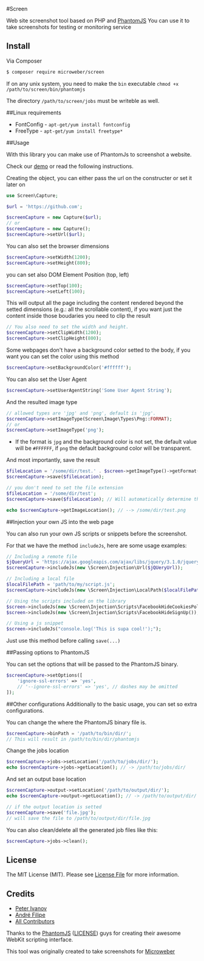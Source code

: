 #Screen

Web site screenshot tool based on PHP and [PhantomJS](http://phantomjs.org/ "")
You can use it to take screenshots for testing or monitoring service

## Install

Via Composer

``` bash
$ composer require microweber/screen
```

If on any unix system, you need to make the `bin` executable `chmod +x /path/to/screen/bin/phantomjs`

The directory `/path/to/screen/jobs` must be writeble as well.

##Linux requirements

 * FontConfig -  `apt-get/yum install fontconfig`
 * FreeType - `apt-get/yum install freetype*`

##Usage

With this library you can make use of PhantomJs to screenshot a website.

Check our [demo](/demo) or read the following instructions.

Creating the object, you can either pass the url on the constructer or set it later on
``` php
use Screen\Capture;

$url = 'https://github.com';

$screenCapture = new Capture($url);
// or
$screenCapture = new Capture();
$screenCapture->setUrl($url);
```

You can also set the browser dimensions
``` php
$screenCapture->setWidth(1200);
$screenCapture->setHeight(800);
```

you can set also DOM Element Position (top, left)
``` php
$screenCapture->setTop(100);
$screenCapture->setLeft(100);
```

This will output all the page including the content rendered beyond the setted dimensions (e.g.: all the scrollable content), if you want just the content inside those boudaries you need to clip the result
``` php
// You also need to set the width and height.
$screenCapture->setClipWidth(1200);
$screenCapture->setClipHeight(800);
```

Some webpages don't have a background color setted to the body, if you want you can set the color using this method
``` php
$screenCapture->setBackgroundColor('#ffffff');
```

You can also set the User Agent
``` php
$screenCapture->setUserAgentString('Some User Agent String');
```

And the resulted image type
``` php
// allowed types are 'jpg' and 'png', default is 'jpg'.
$screenCapture->setImageType(Screen\Image\Types\Png::FORMAT);
// or
$screenCapture->setImageType('png');
```
* If the format is ```jpg``` and the background color is not set, the default value will be ```#FFFFFF```, if ```png``` the default background color will be transparent.

And most importantly, save the result
``` php
$fileLocation = '/some/dir/test.' . $screen->getImageType()->getFormat();
$screenCapture->save($fileLocation);

// you don't need to set the file extension
$fileLocation = '/some/dir/test';
$screenCapture->save($fileLocation); // Will automatically determine the extension type

echo $screenCapture->getImageLocation(); // --> /some/dir/test.png
```

##Injection your own JS into the web page

You can also run your own JS scripts or snippets before the screenshot.

For that we have the method ```includeJs```, here are some usage examples:

``` php
// Including a remote file
$jQueryUrl = 'https://ajax.googleapis.com/ajax/libs/jquery/3.1.0/jquery.min.js';
$screenCapture->includeJs(new \Screen\Injection\Url($jQUeryUrl));

// Including a local file
$localFilePath = 'path/to/my/script.js';
$screenCapture->includeJs(new \Screen\Injection\LocalPath($localFilePath));

// Using the scripts included on the library
$screen->includeJs(new \Screen\Injection\Scripts\FacebookHideCookiesPolicy());
$screen->includeJs(new \Screen\Injection\Scripts\FacebookHideSignUp());

// Using a js snippet
$screen->includeJs("console.log('This is supa cool!');");
```

Just use this method before calling ```save(...)```

##Passing options to PhantomJS

You can set the options that will be passed to the PhantomJS binary.

``` php
$screenCapture->setOptions([
    'ignore-ssl-errors' => 'yes',
    // '--ignore-ssl-errors' => 'yes', // dashes may be omitted
]);
```


##Other configurations
Additionally to the basic usage, you can set so extra configurations.

You can change the where the PhantomJS binary file is.
``` php
$screenCapture->binPath = '/path/to/bin/dir/';
// This will result in /path/to/bin/dir/phantomjs
```

Change the jobs location
``` php
$screenCapture->jobs->setLocation('/path/to/jobs/dir/');
echo $screenCapture->jobs->getLocation(); // -> /path/to/jobs/dir/
```

And set an output base location
``` php
$screenCapture->output->setLocation('/path/to/output/dir/');
echo $screenCapture->output->getLocation(); // -> /path/to/output/dir/

// if the output location is setted
$screenCapture->save('file.jpg');
// will save the file to /path/to/output/dir/file.jpg
```

You can also clean/delete all the generated job files like this:
``` php
$screenCapture->jobs->clean();
```

## License

The MIT License (MIT). Please see [License File](LICENSE.md) for more information.

## Credits

- [Peter Ivanov](https://github.com/peter-mw)
- [André Filipe](https://github.com/MASNathan)
- [All Contributors](../../contributors)

Thanks to the [PhantomJS](http://phantomjs.org/ "Headless browser") ([LICENSE](https://github.com/ariya/phantomjs/blob/master/LICENSE.BSD)) guys for creating their awesome WebKit scripting interface.

This tool was originally created to take screenshots for [Microweber](http://microweber.com/ "Open Source CMS")
